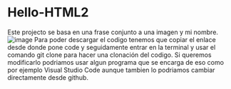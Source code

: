# Hello-HTML2
Este projecto se basa en una frase conjunto a una imagen y mi nombre.
![image](https://hugo1703.github.io/Hello-HTML2/)
Para poder descargar el codigo tenemos que copiar el enlace desde donde pone code y seguidamente entrar en la terminal y usar el comando git clone para hacer una clonación del codigo.
Si queremos modificarlo podriamos usar algun programa que se encarga de eso como por ejemplo Visual Studio Code aunque tambien lo podriamos cambiar directamente desde github.

